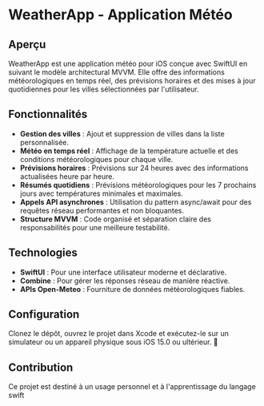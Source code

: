 # WeatherApp - Application Météo

## Aperçu
WeatherApp est une application météo pour iOS conçue avec SwiftUI en suivant le modèle architectural MVVM. Elle offre des informations météorologiques en temps réel, des prévisions horaires et des mises à jour quotidiennes pour les villes sélectionnées par l'utilisateur.

## Fonctionnalités
- **Gestion des villes** : Ajout et suppression de villes dans la liste personnalisée.
- **Météo en temps réel** : Affichage de la température actuelle et des conditions météorologiques pour chaque ville.
- **Prévisions horaires** : Prévisions sur 24 heures avec des informations actualisées heure par heure.
- **Résumés quotidiens** : Prévisions météorologiques pour les 7 prochains jours avec températures minimales et maximales.
- **Appels API asynchrones** : Utilisation du pattern async/await pour des requêtes réseau performantes et non bloquantes.
- **Structure MVVM** : Code organisé et séparation claire des responsabilités pour une meilleure testabilité.

## Technologies
- **SwiftUI** : Pour une interface utilisateur moderne et déclarative.
- **Combine** : Pour gérer les réponses réseau de manière réactive.
- **APIs Open-Meteo** : Fourniture de données météorologiques fiables.

## Configuration
Clonez le dépôt, ouvrez le projet dans Xcode et exécutez-le sur un simulateur ou un appareil physique sous iOS 15.0 ou ultérieur.

## Contribution
Ce projet est destiné à un usage personnel et à l'apprentissage du langage swift

